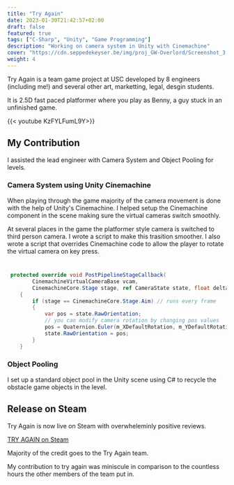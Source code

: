 ```yaml
---
title: "Try Again"
date: 2023-01-30T21:42:57+02:00
draft: false
featured: true
tags: ["C-Sharp", "Unity", "Game Programming"]
description: "Working on camera system in Unity with Cinemachine"
cover: "https://cdn.seppedekeyser.be/img/proj_GW-Overlord/Screenshot_3.png"
weight: 4
---
```

Try Again is a team game project at USC developed by 8 engineers (including me!) and several other art, marketting, legal, desgin students. 

It is 2.5D fast paced platformer where you play as Benny, a guy stuck in an unfinished game.

{{< youtube KzFYLFumL9Y>}}

## My Contribution

I assisted the lead engineer with Camera System and Object Pooling for levels.

### Camera System using Unity Cinemachine

When playing through the game majority of the camera movement is done with the help of Unity's Cinemachine. I helped setup the Cinemachine component in the scene making sure the virtual cameras switch smoothly.

At several places in the game the platformer style camera is switched to third person camera. I wrote a script to make this trasition smoother. I also wrote a script that overrides Cinemachine code to allow the player to rotate the virtual camera on key press. 

# 

```C#
 protected override void PostPipelineStageCallback(
        CinemachineVirtualCameraBase vcam,
        CinemachineCore.Stage stage, ref CameraState state, float deltaTime)
    {
        if (stage == CinemachineCore.Stage.Aim) // runs every frame
        {   
            var pos = state.RawOrientation;
            // you can modify camera rotation by changing pos values
            pos = Quaternion.Euler(m_XDefaultRotation, m_YDefaultRotation, m_ZDefaultRotation);
            state.RawOrientation = pos;
        }
    }
```

### Object Pooling

I set up a standard object pool in the Unity scene using C# to recycle the obstacle game objects in the level. 

## Release on Steam

Try Again is now live on Steam with overwheleminly positive reviews.

[TRY AGAIN on Steam](https://store.steampowered.com/app/2448340/TRY_AGAIN/)

Majority of the credit goes to the Try Again team. 

My contribution to try again was miniscule in comparison to the countless hours the other members of the team put in. 
